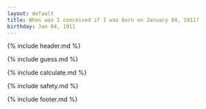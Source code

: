 ```yaml
---
layout: default
title: When was I conceived if I was born on January 04, 1911?
birthday: Jan 04, 1911
---
```


{% include header.md %}

{% include guess.md %}

{% include calculate.md %}

{% include safety.md %}

{% include footer.md %}



